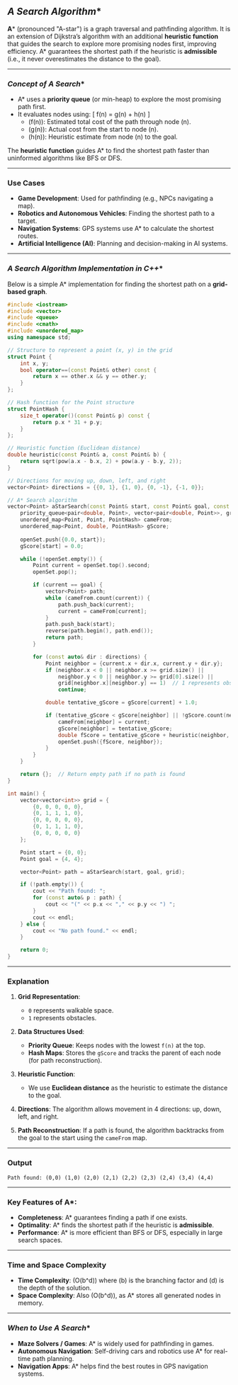 ## **A* Search Algorithm**

**A*** (pronounced "A-star") is a graph traversal and pathfinding algorithm. It is an extension of Dijkstra’s algorithm
with an additional **heuristic function** that guides the search to explore more promising nodes first, improving
efficiency. A* guarantees the shortest path if the heuristic is **admissible** (i.e., it never overestimates the
distance to the goal).

---

### **Concept of A* Search**

- A* uses a **priority queue** (or min-heap) to explore the most promising path first.
- It evaluates nodes using:
  \[ f(n) = g(n) + h(n) \]
    - \(f(n)\): Estimated total cost of the path through node \(n\).
    - \(g(n)\): Actual cost from the start to node \(n\).
    - \(h(n)\): Heuristic estimate from node \(n\) to the goal.

The **heuristic function** guides A* to find the shortest path faster than uninformed algorithms like BFS or DFS.

---

### **Use Cases**

- **Game Development**: Used for pathfinding (e.g., NPCs navigating a map).
- **Robotics and Autonomous Vehicles**: Finding the shortest path to a target.
- **Navigation Systems**: GPS systems use A* to calculate the shortest routes.
- **Artificial Intelligence (AI)**: Planning and decision-making in AI systems.

---

### **A* Search Algorithm Implementation in C++**

Below is a simple A* implementation for finding the shortest path on a **grid-based graph**.

```cpp
#include <iostream>
#include <vector>
#include <queue>
#include <cmath>
#include <unordered_map>
using namespace std;

// Structure to represent a point (x, y) in the grid
struct Point {
    int x, y;
    bool operator==(const Point& other) const {
        return x == other.x && y == other.y;
    }
};

// Hash function for the Point structure
struct PointHash {
    size_t operator()(const Point& p) const {
        return p.x * 31 + p.y;
    }
};

// Heuristic function (Euclidean distance)
double heuristic(const Point& a, const Point& b) {
    return sqrt(pow(a.x - b.x, 2) + pow(a.y - b.y, 2));
}

// Directions for moving up, down, left, and right
vector<Point> directions = {{0, 1}, {1, 0}, {0, -1}, {-1, 0}};

// A* Search algorithm
vector<Point> aStarSearch(const Point& start, const Point& goal, const vector<vector<int>>& grid) {
    priority_queue<pair<double, Point>, vector<pair<double, Point>>, greater<>> openSet;
    unordered_map<Point, Point, PointHash> cameFrom;
    unordered_map<Point, double, PointHash> gScore;
    
    openSet.push({0.0, start});
    gScore[start] = 0.0;

    while (!openSet.empty()) {
        Point current = openSet.top().second;
        openSet.pop();

        if (current == goal) {
            vector<Point> path;
            while (cameFrom.count(current)) {
                path.push_back(current);
                current = cameFrom[current];
            }
            path.push_back(start);
            reverse(path.begin(), path.end());
            return path;
        }

        for (const auto& dir : directions) {
            Point neighbor = {current.x + dir.x, current.y + dir.y};
            if (neighbor.x < 0 || neighbor.x >= grid.size() ||
                neighbor.y < 0 || neighbor.y >= grid[0].size() ||
                grid[neighbor.x][neighbor.y] == 1)  // 1 represents obstacles
                continue;

            double tentative_gScore = gScore[current] + 1.0;

            if (tentative_gScore < gScore[neighbor] || !gScore.count(neighbor)) {
                cameFrom[neighbor] = current;
                gScore[neighbor] = tentative_gScore;
                double fScore = tentative_gScore + heuristic(neighbor, goal);
                openSet.push({fScore, neighbor});
            }
        }
    }

    return {};  // Return empty path if no path is found
}

int main() {
    vector<vector<int>> grid = {
        {0, 0, 0, 0, 0},
        {0, 1, 1, 1, 0},
        {0, 0, 0, 0, 0},
        {0, 1, 1, 1, 0},
        {0, 0, 0, 0, 0}
    };

    Point start = {0, 0};
    Point goal = {4, 4};

    vector<Point> path = aStarSearch(start, goal, grid);

    if (!path.empty()) {
        cout << "Path found: ";
        for (const auto& p : path) {
            cout << "(" << p.x << "," << p.y << ") ";
        }
        cout << endl;
    } else {
        cout << "No path found." << endl;
    }

    return 0;
}
```

---

### **Explanation**

1. **Grid Representation**:
    - `0` represents walkable space.
    - `1` represents obstacles.

2. **Data Structures Used**:
    - **Priority Queue**: Keeps nodes with the lowest `f(n)` at the top.
    - **Hash Maps**: Stores the `gScore` and tracks the parent of each node (for path reconstruction).

3. **Heuristic Function**:
    - We use **Euclidean distance** as the heuristic to estimate the distance to the goal.

4. **Directions**: The algorithm allows movement in 4 directions: up, down, left, and right.

5. **Path Reconstruction**: If a path is found, the algorithm backtracks from the goal to the start using the `cameFrom`
   map.

---

### **Output**

```
Path found: (0,0) (1,0) (2,0) (2,1) (2,2) (2,3) (2,4) (3,4) (4,4) 
```

---

### **Key Features of A***:

- **Completeness**: A* guarantees finding a path if one exists.
- **Optimality**: A* finds the shortest path if the heuristic is **admissible**.
- **Performance**: A* is more efficient than BFS or DFS, especially in large search spaces.

---

### **Time and Space Complexity**

- **Time Complexity**: \(O(b^d)\) where \(b\) is the branching factor and \(d\) is the depth of the solution.
- **Space Complexity**: Also \(O(b^d)\), as A* stores all generated nodes in memory.

---

### **When to Use A* Search**

- **Maze Solvers / Games**: A* is widely used for pathfinding in games.
- **Autonomous Navigation**: Self-driving cars and robotics use A* for real-time path planning.
- **Navigation Apps**: A* helps find the best routes in GPS navigation systems.